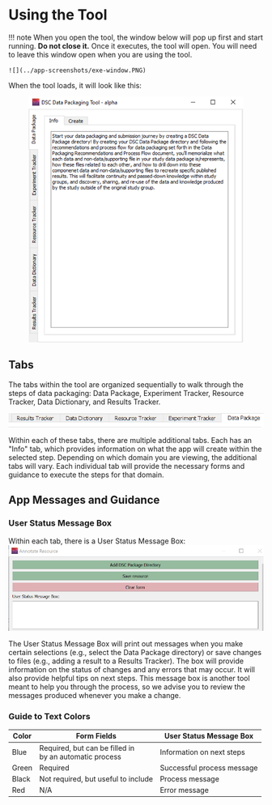 # Using the Tool

!!! note 
    When you open the tool, the window below will pop up first and start running. **Do not close it.** Once it executes, the tool will open. You will need to leave this window open when you are using the tool.

    ![](../app-screenshots/exe-window.PNG)

When the tool loads, it will look like this:
    <figure markdown>
        ![](../app-screenshots/first-look.PNG)
        <figcaption></figcaption>
    </figure>


## Tabs

The tabs within the tool are organized sequentially to walk through the steps of data packaging: Data Package, Experiment Tracker, Resource Tracker, Data Dictionary, and Results Tracker.

![](../app-screenshots/main-tabs.PNG)

Within each of these tabs, there are multiple additional tabs. Each has an "Info" tab, which provides information on what the app will create within the selected step. Depending on which domain you are viewing, the additional tabs will vary. Each individual tab will provide the necessary forms and guidance to execute the steps for that domain.

## App Messages and Guidance
### User Status Message Box

Within each tab, there is a User Status Message Box:
![](../app-screenshots/usmb-intro.PNG)

The User Status Message Box will print out messages when you make certain selections (e.g., select the Data Package directory) or save changes to files (e.g., adding a result to a Results Tracker). The box will provide information on the status of changes and any errors that may occur. It will also provide helpful tips on next steps. This message box is another tool meant to help you through the process, so we advise you to review the messages produced whenever you make a change.

### Guide to Text Colors

| Color   | Form Fields                         | User Status Message Box                   |
| ------- | ----------------------------------- | ----------------------------------------- |
| Blue | Required, but can be filled in <br>by an automatic process | Information on next steps |
| Green| Required | Successful process message |
| Black | Not required, but useful to include | Process message |
| Red | N/A | Error message |